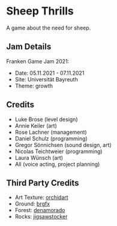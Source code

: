 # Sheep Thrills
A game about the need for sheep.

## Jam Details
Franken Game Jam 2021: 
- Date: 05.11.2021 - 07.11.2021
- Site: Universität Bayreuth
- Theme: growth

## Credits
- Luke Brose (level design)
- Annie Keiler (art)
- Rose Lachner (management)
- Daniel Schulz (programming)
- Gregor Sönnichsen (sound design, art)
- Nicolas Teichtweier (programming)
- Laura Wünsch (art)
- All (voice acting, project planning)

## Third Party Credits
- Art Texture: [orchidart](https://www.freepik.com/free-vector/green-alcohol-ink-background_12740257.htm)
- Ground:  [brgfx](https://www.freepik.com/free-vector/brown-soil-texture-background_3478044.htm)
- Forest: [denamorado](https://www.freepik.com/free-photo/abstract-green-grunge-background_4037904.htm)
- Rocks: [jigsawstocker](https://www.freepik.com/free-photo/rough-architect-structure-stonewall-superb_1089951.htm)
